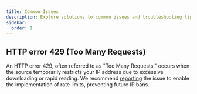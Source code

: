 ```yaml
---
title: Common Issues
description: Explore solutions to common issues and troubleshooting tips.
sidebar:
  order: 1
---
```


## HTTP error 429 (Too Many Requests)

An HTTP error 429, often referred to as "Too Many Requests," occurs when the source temporarily restricts your IP address due to excessive downloading or rapid reading. We recommend [reporting](https://github.com/nacht-org/nacht_sources/issues/new) the issue to enable the implementation of rate limits, preventing future IP bans.
